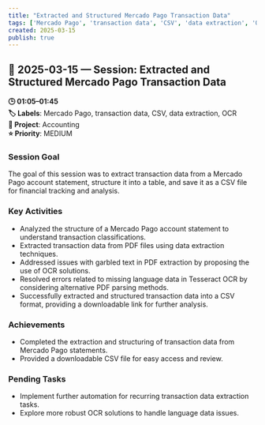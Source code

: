 ```yaml
---
title: "Extracted and Structured Mercado Pago Transaction Data"
tags: ['Mercado Pago', 'transaction data', 'CSV', 'data extraction', 'OCR']
created: 2025-03-15
publish: true
---
```


## 📅 2025-03-15 — Session: Extracted and Structured Mercado Pago Transaction Data

**🕒 01:05–01:45**  
**🏷️ Labels**: Mercado Pago, transaction data, CSV, data extraction, OCR  
**📂 Project**: Accounting  
**⭐ Priority**: MEDIUM  


### Session Goal
The goal of this session was to extract transaction data from a Mercado Pago account statement, structure it into a table, and save it as a CSV file for financial tracking and analysis.

### Key Activities
- Analyzed the structure of a Mercado Pago account statement to understand transaction classifications.
- Extracted transaction data from PDF files using data extraction techniques.
- Addressed issues with garbled text in PDF extraction by proposing the use of OCR solutions.
- Resolved errors related to missing language data in Tesseract OCR by considering alternative PDF parsing methods.
- Successfully extracted and structured transaction data into a CSV format, providing a downloadable link for further analysis.

### Achievements
- Completed the extraction and structuring of transaction data from Mercado Pago statements.
- Provided a downloadable CSV file for easy access and review.

### Pending Tasks
- Implement further automation for recurring transaction data extraction tasks.
- Explore more robust OCR solutions to handle language data issues.
